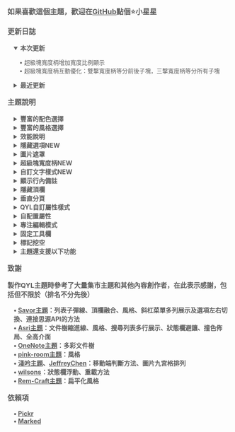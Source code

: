 <p style="opacity: 0.7; font-weight: bold; font-size: 16px">如果喜歡這個主題，歡迎在<a href="https://github.com/QYLexpired/QYL-theme">GitHub</a>點個⭐小星星</p>
<p style="opacity: 0.7; font-weight: bold; font-size: 16px; color: var(--b3-theme-primary)">更新日誌</p>
<details style="padding-left: 1em; width: fit-content" open>
<summary style="opacity: 0.7; font-weight: bold; font-size: 14px">本次更新</summary>
<p style="opacity: 0.7; font-size: 13px; padding-left: 1em">• 超級塊寬度柄增加寬度比例顯示<br>• 超級塊寬度柄互動優化：雙擊寬度柄等分前後子塊，三擊寬度柄等分所有子塊</p>
</details>
<details style="padding-left: 1em">
<summary style="opacity: 0.7; font-weight: bold; font-size: 14px">最近更新</summary>
<p style="opacity: 0.7; font-size: 13px; padding-left: 1em">• 增加功能選項-超級塊寬度柄，啟用後可快速調整水平超級塊的子塊寬度，並快速添加子塊，雙擊寬度柄可等分各子塊<br>• 增加元素選項-自訂文字樣式，啟用後右鍵點擊按鈕出現文字樣式配置選單（類似配色方案外掛，匯出時生效）<br>• 顯示行內備註支援解析基礎Markdown<br>• 重做塊樣式選單<br>• 優化QYL自訂屬性選單項目載入速度<br>• 優化圖片遮罩功能的穩定性<br>• 取消斜杠選單展開時的分組機制<br>• 斜杠選單選項可通過方向鍵切換，參考Savor主題<br>• 修復主題設定視窗與公共選單的衝突<br>• 優化任務列表摺疊樣式<br>• 優化邊框文件樹顏色<br>• 修復隱藏停靠欄時狀態欄位置未更新的問題<br>• 優化墨水屏模式，完善大量細節<br>• 圖片樣式增加：反色（僅暗黑模式）、反色（僅明亮模式）<br>• 表格樣式增加：層次、圓角<br>• 修復頂欄融合時部分情況下頂部分頁位置不更新的問題<br>• 暗黑模式增加預設配色：沼澤<br>• 明亮模式增加預設配色：草木灰、雲堇<br>• QYL自訂屬性增加時間屬性，用於為任意塊添加當前時間屬性<br>• 優化扁平化風格，完善大量細節<br>• 移除開啟主題動畫後資料庫卡片視圖的3D動效<br>• 優化撞色佈局的浮動側欄<br>• 更改重載機制，參考<a href="https://github.com/siyuan-note/siyuan/issues/15308#issuecomment-3083527368">wilsons提供的方法</a><br>• 全高佈局/隱藏分頁和麵包屑適配匯出預覽介面、偽文件麵包屑外掛<br>• 為QYL主題設定視窗具有滑鼠右鍵點擊功能的按鈕增加提示<br>• 重做多彩分頁下聚焦分頁的樣式<br>• 適配程式碼片段管理器外掛<br>• 優化暗黑模式多彩文件樹效果<br>• 修復開啟備註顯示在底部時的部分錯誤<br>• 為QYL自訂屬性選單中不同組別屬性增加分隔線，優化移動端互動<br>• 簡化配色切換動畫<br>• 表格表頭不再預設加粗，優化三線表樣式<br>• 優化主題設定視窗的關閉邏輯<br>• 優化手機端選單樣式<br>• 修復同時開啟頂欄融合與全高佈局/扁平化風格/墨水屏模式，且不打開任何分頁時的樣式異常<br>• 修復開啟頂欄融合時將分頁在新視窗打開時分頁位置異常的問題<br>• 修復開啟扁平化風格/墨水屏模式後，將分頁在新視窗打開並切換全螢幕時麵包屑無法點擊的問題</p>
</details>
<p style="opacity: 0.7; font-weight: bold; font-size: 16px; color: var(--b3-theme-primary)">主題說明</p>
<details style="padding-left: 1em">
<summary style="opacity: 0.7; font-weight: bold; font-size: 14px">豐富的配色選擇</summary>
<p style="opacity: 0.7; font-size: 13px; padding-left: 1em">主題提供自訂主題色功能，通過選取色相、飽和度、亮度來搭配出你喜歡的效果<br>主題還額外內建了超過30種預設日夜配色<br>注意：由於部分移動設備不支援OKLCH色彩空間，因此自訂主題色不會生效<br>由於預設配色較多，無法保證全部完善，有任何問題歡迎反饋</p>
</details>
<details style="padding-left: 1em">
<summary style="opacity: 0.7; font-weight: bold; font-size: 14px">豐富的風格選擇</summary>
<p style="opacity: 0.7; font-size: 13px; padding-left: 1em">可通過選擇佈局、風格，像搭積木一樣組合出你喜歡的整體樣式</p>
</details>
<details style="padding-left: 1em">
<summary style="opacity: 0.7; font-weight: bold; font-size: 14px">效能說明</summary>
<p style="opacity: 0.7; font-size: 13px; padding-left: 1em">功能未啟用時，相應程式碼不會加載，因此對效能<span style="font-weight: bold; color: var(--b3-theme-primary)">沒有任何影響</span></p>
<p style="opacity: 0.7; font-size: 13px; padding-left: 1em">若發現卡頓，按照功能對效能的消耗程度，推薦按順序優先關閉：主題色隨時間變化、九宮格排列、固定工具欄、顯示行內備註、圖片遮罩、專注編輯模式、QYL自訂屬性樣式、主題動畫、毛玻璃效果、頂欄融合</p>
<p style="opacity: 0.7; font-size: 13px; padding-left: 1em">若設備效能不佳，或者文件比較複雜，建議不要開啟過多功能，尤其建議不要同時開啟九宮格排列和固定工具欄</p>
<p style="opacity: 0.7; font-size: 13px; padding-left: 1em">若極端情況下，由於開啟過多功能導致卡死，可刪除工作空間<span data-type="code">\conf\QYL-Config.json</span>文件強制關閉</p>
</details>
<details style="padding-left: 1em">
<summary style="opacity: 0.7; font-weight: bold; font-size: 14px">隱藏選項<span style="color: var(--b3-theme-primary)">NEW</span></summary>
<p style="opacity: 0.7; font-size: 13px; padding-left: 1em">滑鼠右鍵點擊主題設定按鈕可進入設定視窗隱藏不需要的選項</p>
</details>
<details style="padding-left: 1em">
<summary style="opacity: 0.7; font-weight: bold; font-size: 14px">圖片遮罩</summary>
<p style="opacity: 0.7; font-size: 13px; padding-left: 1em">開啟後在圖片左上角出現標記按鈕和閃電按鈕<br>標記按鈕：開啟/關閉遮罩編輯模式<br>閃電按鈕：隱藏/恢復所有遮罩<br>編輯模式：拖曳建立遮罩，長按刪除遮罩<br>非編輯模式：點擊遮罩使其隱藏/恢復<br>移動端暫時不支援建立遮罩<br>此功能對效能有一定消耗，請在非必要時關閉</p>
</details>
<details style="padding-left: 1em">
<summary style="opacity: 0.7; font-weight: bold; font-size: 14px">超級塊寬度柄<span style="color: var(--b3-theme-primary)">NEW</span></summary>
<p style="opacity: 0.7; font-size: 13px; padding-left: 1em">開啟後在水平排列超級塊的子塊間出現寬度調節句柄，拖曳即可調整左右子塊的寬度比例<br>雙擊寬度柄可等分前後子塊<br>三擊寬度柄可等分全部子塊</p>
</details>
<details style="padding-left: 1em">
<summary style="opacity: 0.7; font-weight: bold; font-size: 14px">自訂文字樣式<span style="color: var(--b3-theme-primary)">NEW</span></summary>
<p style="opacity: 0.7; font-size: 13px; padding-left: 1em">滑鼠右鍵點擊自訂文字樣式按鈕可進入設定視窗來進行配置，支援多端同步</p>
</details>
<details style="padding-left: 1em">
<summary style="opacity: 0.7; font-weight: bold; font-size: 14px">顯示行內備註</summary>
<p style="opacity: 0.7; font-size: 13px; padding-left: 1em">開啟後行內備註將顯示在塊的側邊或底部<br>切換方法：右鍵點擊顯示行內備註按鈕<br>支援解析基礎Markdown<br>支援解析HTML，藉此可實現任意類型的行內備註，如公式、圖片、影片、任意HTML<br>當備註與正文距離較遠時，點擊正文/備註，可自動跳轉<br>點擊備註的標題部分可直接打開編輯視窗<br>此功能對效能有一定消耗，請在非必要時關閉</p>
</details>
<details style="padding-left: 1em">
<summary style="opacity: 0.7; font-weight: bold; font-size: 14px">隱藏頂欄</summary>
<p style="opacity: 0.7; font-size: 13px; padding-left: 1em">開啟後頂欄被隱藏，通過滑鼠懸停在頁面最上方的兩側來重新呼出<br>若發現在視窗狀態無法呼出頂欄，可通過快捷鍵<span data-type="kbd">連按三次Q</span>來恢復頂欄<br>平板端隱藏頂欄不會生效（防止無法呼出頂欄）</p>
</details>
<details style="padding-left: 1em">
<summary style="opacity: 0.7; font-weight: bold; font-size: 14px">垂直分頁</summary>
<p style="opacity: 0.7; font-size: 13px; padding-left: 1em">開啟後位於左上角的文件欄分頁將垂直排列，可展示更多分頁<br>可通過CSS程式碼片段來自訂垂直分頁欄的寬度<span data-type="code">:root { --QYL-vertical-width: 125px !important;/* 更改此數值，預設為125px */ }</span></p>
</details>
<details style="padding-left: 1em">
<summary style="opacity: 0.7; font-weight: bold; font-size: 14px">QYL自訂屬性樣式</summary>
<p style="opacity: 0.7; font-size: 13px; padding-left: 1em">在QYL設定視窗開啟QYL自訂屬性樣式後，塊/文件選單出現相應選項<br>不同類型的塊具有不同的屬性選項</p>
</details>
<details style="padding-left: 1em">
<summary style="opacity: 0.7; font-weight: bold; font-size: 14px">自配置屬性</summary>
<p style="opacity: 0.7; font-size: 13px; padding-left: 1em">需開啟QYL自訂屬性<br>通過QYL自訂屬性-自配置屬性-編輯配置選單進行配置</p>
</details>
<details style="padding-left: 1em">
<summary style="opacity: 0.7; font-weight: bold; font-size: 14px">專注編輯模式</summary>
<p style="opacity: 0.7; font-size: 13px; padding-left: 1em">使當前編輯的塊自動保持在編輯器的垂直中心，且模糊未編輯的塊來突出當前編輯的塊<br>右鍵點擊專注編輯模式按鈕可取消塊模糊</p>
</details>
<details style="padding-left: 1em">
<summary style="opacity: 0.7; font-weight: bold; font-size: 14px">固定工具欄</summary>
<p style="opacity: 0.7; font-size: 13px; padding-left: 1em">將文字工具欄固定在編輯器的上、左、下、右四個方向<br>通過滑鼠右鍵單擊工具欄來切換位置</p>
</details>
<details style="padding-left: 1em">
<summary style="opacity: 0.7; font-weight: bold; font-size: 14px">標記挖空</summary>
<p style="opacity: 0.7; font-size: 13px; padding-left: 1em">使被標記的文字變為挖空樣式，滑鼠懸停時恢復文字</p>
</details>
<details style="padding-left: 1em">
<summary style="opacity: 0.7; font-weight: bold; font-size: 14px">主題還支援以下功能</summary>
<p style="opacity: 0.7; font-size: 13px; padding-left: 1em">頂欄融合、撞色佈局、全高介面、隱藏分頁和麵包屑、動畫效果、毛玻璃效果、多彩文件樹、網格化搜尋列表、編輯器全寬顯示、聚焦塊高亮、列表子彈線等</p>
</details>
<p style="opacity: 0.7; font-weight: bold; font-size: 16px; color: var(--b3-theme-primary)">致謝</p>
<p style="opacity: 0.7; font-weight: bold; font-size: 15px">製作QYL主題時參考了大量集市主題和其他內容創作者，在此表示感謝，包括但不限於（排名不分先後）</p>
<p style="opacity: 0.7; font-weight: bold; font-size: 14px; padding-left: 1em">
• <a href="https://github.com/royc01/notion-theme">Savor主題</a>：列表子彈線、頂欄融合、風格、斜杠菜單多列展示及選項左右切換、連接思源API的方法<br>
• <a href="https://github.com/mustakshif/Asri">Asri主題</a>：文件樹縮進線、風格、搜尋列表多行展示、狀態欄避讓、撞色佈局、全高介面<br>
• <a href="https://github.com/chenshinshi/OneNote">OneNote主題</a>：多彩文件樹<br>
• <a href="https://github.com/StarDustSheep/pink-room">pink-room主題</a>：風格<br>
• <a href="https://github.com/TCOTC/Whisper">淺吟主題</a>、<a href="https://ld246.com/member/JeffreyChen">JeffreyChen</a>：移動端判斷方法、圖片九宮格排列<br>
• <a href="https://ld246.com/member/wilsons">wilsons</a>：狀態欄浮動、重載方法<br>
• <a href="https://github.com/svchord/Rem-Craft">Rem-Craft主題</a>：扁平化風格<br>
</p>
<p style="opacity: 0.7; font-weight: bold; font-size: 16px; color: var(--b3-theme-primary)">依賴項</p>
<p style="opacity: 0.7; font-weight: bold; font-size: 14px; padding-left: 1em">
• <a href="https://github.com/Simonwep/pickr">Pickr</a><br>
• <a href="https://github.com/markedjs/marked">Marked</a><br>
</p> 